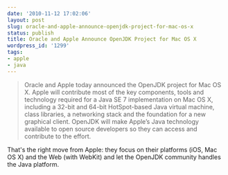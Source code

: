 ```yaml
---
date: '2010-11-12 17:02:06'
layout: post
slug: oracle-and-apple-announce-openjdk-project-for-mac-os-x
status: publish
title: Oracle and Apple Announce OpenJDK Project for Mac OS X
wordpress_id: '1299'
tags:
- apple
- java
---
```


> Oracle and Apple today announced the OpenJDK project for Mac OS X. Apple will contribute most of the key components, tools and technology required for a Java SE 7 implementation on Mac OS X, including a 32-bit and 64-bit HotSpot-based Java virtual machine, class libraries, a networking stack and the foundation for a new graphical client. OpenJDK will make Apple’s Java technology available to open source developers so they can access and contribute to the effort.

That's the right move from Apple: they focus on their platforms (iOS, Mac OS X) and the Web (with WebKit) and let the OpenJDK community handles the Java platform.  
